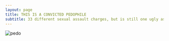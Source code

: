 ```yaml
---
layout: page
title: THIS IS A CONVICTED PEDOPHILE
subtitle: 33 different sexual assault charges, but is still one ugly ass motherfucker.
---
```

![pedo]()
